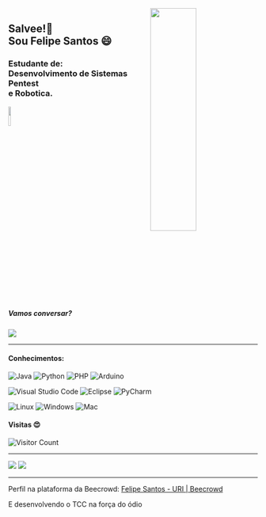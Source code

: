 <img align="right" width="43%" height="450" src="https://user-images.githubusercontent.com/72233926/157355899-e3ac56ea-59f2-4e63-8d1d-005bc10ab458.gif">

<h2> 
  Salvee!🤩 <br>
  Sou Felipe Santos 😄
</h2>

<h3>
  Estudante de: <br>
  Desenvolvimento de Sistemas <br> 
  Pentest <br>
  e Robotica. 
</h3>
<img align="center" width="10%" height="10%" src="https://user-images.githubusercontent.com/72233926/178391318-4f218869-cef3-4ce3-93ae-44fc4467f2f0.png">
<h5> Vamos conversar? </h5>

<a href="https://wa.me/5515992019544" target="_blank"> 
<img src="https://img.shields.io/badge/WhatsApp-32CD32?style=for-the-badge&logo=WhatsApp&logoColor=white" target="_blank">
</a>

---

<h4> Conhecimentos: </h4>

![Java](https://img.shields.io/badge/Java-8b4513?style=for-the-badge&logo=java&logoColor=white)
![Python](https://img.shields.io/badge/Python-fde910?style=for-the-badge&logo=python&logoColor=white)
![PHP](https://img.shields.io/badge/PHP-8401b8?style=for-the-badge&logo=php&logoColor=white)
![Arduino](https://img.shields.io/badge/Arduino-24bcc7?style=for-the-badge&logo=Arduino&logoColor=white)

![Visual Studio Code](https://img.shields.io/badge/VsCode-174367?style=for-the-badge&logo=visualstudiocode&logoColor=white)
![Eclipse](https://img.shields.io/badge/Eclipse-191970?style=for-the-badge&logo=eclipse&logoColor=white)
![PyCharm](https://img.shields.io/badge/PyCharm-10e756?style=for-the-badge&logo=PyCharm&logoColor=white)

![Linux](https://img.shields.io/badge/Linux-E95420?style=for-the-badge&logo=linux&logoColor=white)
![Windows](https://img.shields.io/badge/Windows-0078D6?style=for-the-badge&logo=windows&logoColor=white)
![Mac](https://img.shields.io/badge/Mac-999999?style=for-the-badge&logo=apple&logoColor=white)

#### Visitas 😍
![Visitor Count](https://profile-counter.glitch.me/Felipesco/count.svg)

---

[![](https://github-readme-stats.vercel.app/api/top-langs/?username=Felipesco&langs_count=10&layout=compact&theme=radical&custom_title=Linguagens&hide_border=true)](https://github.com/Felipesco)
[![](https://github-readme-stats.vercel.app/api?username=Felipesco&show_icons=true&theme=radical&hide_border=true)](https://github.com/Felipesco)

---
Perfil na plataforma da Beecrowd:
[Felipe Santos - URI | Beecrowd](https://www.beecrowd.com.br/judge/pt/profile/501016)

<p> E desenvolvendo o TCC na força do ódio </p> 
